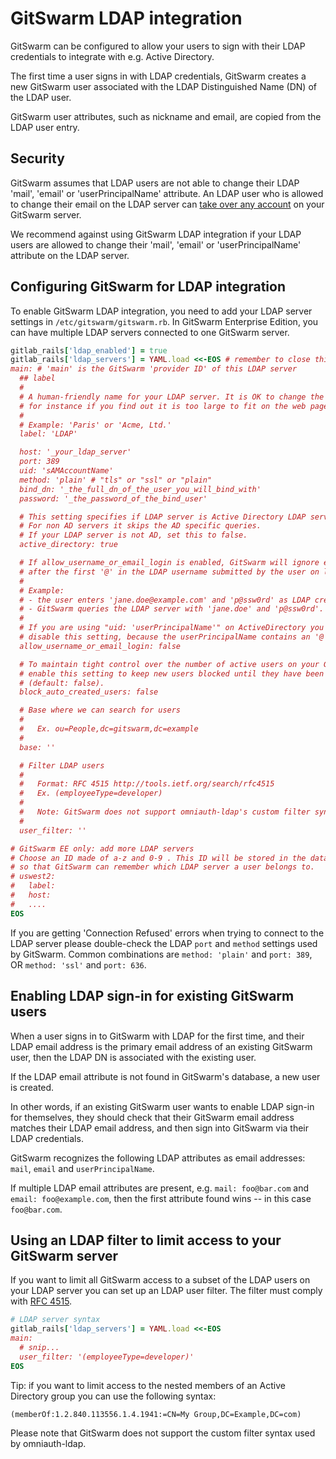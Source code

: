 # GitSwarm LDAP integration

GitSwarm can be configured to allow your users to sign with their LDAP
credentials to integrate with e.g. Active Directory.

The first time a user signs in with LDAP credentials, GitSwarm creates
a new GitSwarm user associated with the LDAP Distinguished Name (DN) of the
LDAP user.

GitSwarm user attributes, such as nickname and email, are copied from the
LDAP user entry.

## Security

GitSwarm assumes that LDAP users are not able to change their LDAP 'mail',
'email' or 'userPrincipalName' attribute. An LDAP user who is allowed to
change their email on the LDAP server can
[take over any account](#enabling-ldap-sign-in-for-existing-gitlab-users)
on your GitSwarm server.

We recommend against using GitSwarm LDAP integration if your LDAP users are
allowed to change their 'mail', 'email' or 'userPrincipalName' attribute on
the LDAP server.

## Configuring GitSwarm for LDAP integration

To enable GitSwarm LDAP integration, you need to add your LDAP server
settings in `/etc/gitswarm/gitswarm.rb`. In GitSwarm Enterprise Edition,
you can have multiple LDAP servers connected to one GitSwarm server.

```ruby
gitlab_rails['ldap_enabled'] = true
gitlab_rails['ldap_servers'] = YAML.load <<-EOS # remember to close this block with 'EOS' below
main: # 'main' is the GitSwarm 'provider ID' of this LDAP server
  ## label
  #
  # A human-friendly name for your LDAP server. It is OK to change the label later,
  # for instance if you find out it is too large to fit on the web page.
  #
  # Example: 'Paris' or 'Acme, Ltd.'
  label: 'LDAP'

  host: '_your_ldap_server'
  port: 389
  uid: 'sAMAccountName'
  method: 'plain' # "tls" or "ssl" or "plain"
  bind_dn: '_the_full_dn_of_the_user_you_will_bind_with'
  password: '_the_password_of_the_bind_user'

  # This setting specifies if LDAP server is Active Directory LDAP server.
  # For non AD servers it skips the AD specific queries.
  # If your LDAP server is not AD, set this to false.
  active_directory: true

  # If allow_username_or_email_login is enabled, GitSwarm will ignore everything
  # after the first '@' in the LDAP username submitted by the user on login.
  #
  # Example:
  # - the user enters 'jane.doe@example.com' and 'p@ssw0rd' as LDAP credentials;
  # - GitSwarm queries the LDAP server with 'jane.doe' and 'p@ssw0rd'.
  #
  # If you are using "uid: 'userPrincipalName'" on ActiveDirectory you need to
  # disable this setting, because the userPrincipalName contains an '@'.
  allow_username_or_email_login: false

  # To maintain tight control over the number of active users on your GitSwarm installation,
  # enable this setting to keep new users blocked until they have been cleared by the admin 
  # (default: false).
  block_auto_created_users: false

  # Base where we can search for users
  #
  #   Ex. ou=People,dc=gitswarm,dc=example
  #
  base: ''

  # Filter LDAP users
  #
  #   Format: RFC 4515 http://tools.ietf.org/search/rfc4515
  #   Ex. (employeeType=developer)
  #
  #   Note: GitSwarm does not support omniauth-ldap's custom filter syntax.
  #
  user_filter: ''

# GitSwarm EE only: add more LDAP servers
# Choose an ID made of a-z and 0-9 . This ID will be stored in the database
# so that GitSwarm can remember which LDAP server a user belongs to.
# uswest2:
#   label:
#   host:
#   ....
EOS
```

If you are getting 'Connection Refused' errors when trying to connect to
the LDAP server please double-check the LDAP `port` and `method` settings
used by GitSwarm. Common combinations are `method: 'plain'` and `port: 389`, OR `method: 'ssl'` and `port: 636`.

## Enabling LDAP sign-in for existing GitSwarm users

When a user signs in to GitSwarm with LDAP for the first time, and their
LDAP email address is the primary email address of an existing GitSwarm
user, then the LDAP DN is associated with the existing user.

If the LDAP email attribute is not found in GitSwarm's database, a new user
is created.

In other words, if an existing GitSwarm user wants to enable LDAP sign-in
for themselves, they should check that their GitSwarm email address matches
their LDAP email address, and then sign into GitSwarm via their LDAP
credentials.

GitSwarm recognizes the following LDAP attributes as email addresses:
`mail`, `email` and `userPrincipalName`.

If multiple LDAP email attributes are present, e.g. `mail: foo@bar.com` and
`email: foo@example.com`, then the first attribute found wins -- in this
case `foo@bar.com`.

## Using an LDAP filter to limit access to your GitSwarm server

If you want to limit all GitSwarm access to a subset of the LDAP users on
your LDAP server you can set up an LDAP user filter. The filter must comply
with [RFC 4515](http://tools.ietf.org/search/rfc4515).

```ruby
# LDAP server syntax
gitlab_rails['ldap_servers'] = YAML.load <<-EOS
main:
  # snip...
  user_filter: '(employeeType=developer)'
EOS
```

Tip: if you want to limit access to the nested members of an Active
Directory group you can use the following syntax:

```
(memberOf:1.2.840.113556.1.4.1941:=CN=My Group,DC=Example,DC=com)
```

Please note that GitSwarm does not support the custom filter syntax used by
omniauth-ldap.
